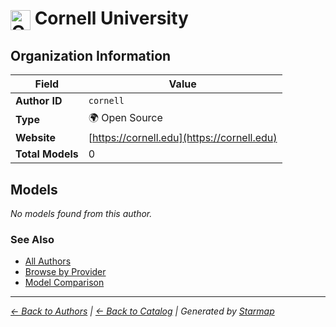 # <img src="https://raw.githubusercontent.com/agentstation/starmap/master/internal/embedded/logos/cornell.svg" alt="Cornell University" width="32" height="32" style="vertical-align: middle;"> Cornell University
  
  
## Organization Information
  
| Field | Value |
|---------|---------|
| **Author ID** | `cornell` |
| **Type** | 🌍 Open Source |
| **Website** | [https://cornell.edu](https://cornell.edu) |
| **Total Models** | 0 |

  
## Models
  
*No models found from this author.*
  
### See Also
  
- [All Authors](../)
- [Browse by Provider](../../providers/)
- [Model Comparison](../../models/)
  
---
*_[← Back to Authors](../) | [← Back to Catalog](../../) | Generated by [Starmap](https://github.com/agentstation/starmap)_*